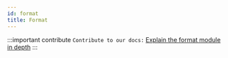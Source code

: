```yaml
---
id: format
title: Format
---
```

:::important contribute
`Contribute to our docs:` [Explain the format module in depth](https://github.com/yewstack/docs/issues/24)
:::
